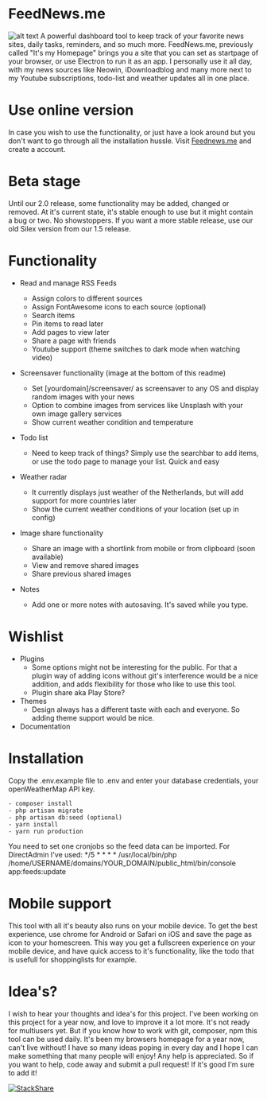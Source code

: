 #  FeedNews.me
![alt text](https://www.petervdam.nl/storage/app/media/FeedNewsPreview.png)
A powerful dashboard tool to keep track of your favorite news sites, daily tasks, reminders, and so much more. FeedNews.me, previously called "It's my Homepage" brings you a site that you can set as startpage of your browser, or use Electron to run it as an app. I personally use it all day, with my news sources like Neowin, iDownloadblog and many more next to my Youtube subscriptions, todo-list and weather updates all in one place.

# Use online version
In case you wish to use the functionality, or just have a look around but you don't want to go through all the installation hussle. Visit [Feednews.me](http://feednews.me) and create a account.

# Beta stage
Until our 2.0 release, some functionality may be added, changed or removed. At it's current state, it's stable enough to use but it might contain a bug or two. No showstoppers. If you want a more stable release, use our old Silex version from our 1.5 release.

# Functionality
- Read and manage RSS Feeds
    - Assign colors to different sources
    - Assign FontAwesome icons to each source (optional)
    - Search items
    - Pin items to read later
    - Add pages to view later
    - Share a page with friends
    - Youtube support (theme switches to dark mode when watching video)
    
- Screensaver functionality (image at the bottom of this readme)
    - Set [yourdomain]/screensaver/ as screensaver to any OS and display random images with your news
    - Option to combine images from services like Unsplash with your own image gallery services
    - Show current weather condition and temperature
    
- Todo list
    - Need to keep track of things? Simply use the searchbar to add items, or use the todo page to manage your list. Quick and easy
    
- Weather radar
    - It currently displays just weather of the Netherlands, but  will add support for more countries later
    - Show the current weather conditions of your location (set up in config)
    
- Image share functionality
    - Share an image with a shortlink from mobile or from clipboard (soon available)
    - View and remove shared images
    - Share previous shared images
    
- Notes
    - Add one or more notes with autosaving. It's saved while you type.
    
    
# Wishlist
- Plugins
    - Some options might not be interesting for the public. For that a plugin way of adding icons without git's interference would be a nice addition, and adds flexibility for those who like to use this tool.
    - Plugin share aka Play Store?
- Themes
    - Design always has a different taste with each and everyone. So adding theme support would be nice.
- Documentation


# Installation
Copy the .env.example file to .env and enter your database credentials, your openWeatherMap API key.
```
- composer install
- php artisan migrate
- php artisan db:seed (optional)
- yarn install
- yarn run production
```


You need to set one cronjobs so the feed data can be imported. For DirectAdmin I've used:
*/5	*	*	*	*	/usr/local/bin/php /home/USERNAME/domains/YOUR_DOMAIN/public_html/bin/console app:feeds:update


# Mobile support
This tool with all it's beauty also runs on your mobile device. To get the best experience, use chrome for Android or Safari on iOS and save the page as icon to your homescreen. This way you get a fullscreen experience on your mobile device, and have quick access to it's functionality, like the todo that is usefull for shoppinglists for example.

# Idea's?
I wish to hear your thoughts and idea's for this project. I've been working on this project for a year now, and love to improve it a lot more. It's not ready for multiusers yet. But if you know how to work with git, composer, npm this tool can be used daily. It's been my browsers homepage for a year now, can't live without! I have so many ideas poping in every day and I hope I can make something that many people will enjoy! Any help is appreciated. So if you want to help, code away and submit a pull request! If it's good I'm sure to add it!



[![StackShare](https://img.shields.io/badge/tech-stack-0690fa.svg?style=flat)](https://stackshare.io/webstylecenter/homepage)
